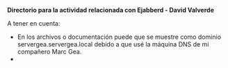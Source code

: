 **Directorio para la actividad relacionada con Ejabberd - David Valverde**


A tener en cuenta:
- En los archivos o documentación puede que se muestre como dominio servergea.servergea.local debido a que usé la máquina DNS de mi compañero Marc Gea.
- 
